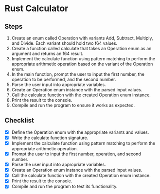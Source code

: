 # Rust Calculator

## Steps

1. Create an enum called Operation with variants Add, Subtract, Multiply, and Divide. Each variant should hold two f64 values.
2. Create a function called calculate that takes an Operation enum as an argument and returns an f64 result.
3. Implement the calculate function using pattern matching to perform the appropriate arithmetic operation based on the variant of the Operation enum.
4. In the main function, prompt the user to input the first number, the operation to be performed, and the second number.
5. Parse the user input into appropriate variables.
6. Create an Operation enum instance with the parsed input values.
7. Call the calculate function with the created Operation enum instance.
8. Print the result to the console.
9. Compile and run the program to ensure it works as expected.

## Checklist

- [x] Define the Operation enum with the appropriate variants and values.
- [x] Write the calculate function signature.
- [x] Implement the calculate function using pattern matching to perform the appropriate arithmetic operation.
- [x] Prompt the user to input the first number, operation, and second number.
- [x] Parse the user input into appropriate variables.
- [x] Create an Operation enum instance with the parsed input values.
- [x] Call the calculate function with the created Operation enum instance.
- [x] Print the result to the console.
- [x] Compile and run the program to test its functionality.

